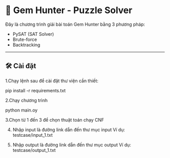 # 💎 Gem Hunter - Puzzle Solver

Đây là chương trình giải bài toán Gem Hunter bằng 3 phương pháp:

- PySAT (SAT Solver)
- Brute-force
- Backtracking

---

## 🛠️ Cài đặt

1.Chạy lệnh sau để cài đặt thư viện cần thiết:

pip install -r requirements.txt

2.Chạy chương trình

python main.oy

3.Chọn từ 1 đến 3 để chọn thuật toán chạy CNF

4. Nhập input là đường link dẫn đến thư mục input
Ví dụ: testcase/input_1.txt

4. Nhập output là đường link dẫn đến thư mục output
Ví dụ: testcase/output_1.txt


